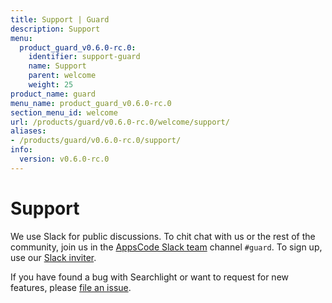 ```yaml
---
title: Support | Guard
description: Support
menu:
  product_guard_v0.6.0-rc.0:
    identifier: support-guard
    name: Support
    parent: welcome
    weight: 25
product_name: guard
menu_name: product_guard_v0.6.0-rc.0
section_menu_id: welcome
url: /products/guard/v0.6.0-rc.0/welcome/support/
aliases:
- /products/guard/v0.6.0-rc.0/support/
info:
  version: v0.6.0-rc.0
---
```


# Support

We use Slack for public discussions. To chit chat with us or the rest of the community, join us in the [AppsCode Slack team](https://appscode.slack.com/messages/C8M8HANQ0/details/) channel `#guard`. To sign up, use our [Slack inviter](https://slack.appscode.com/).

If you have found a bug with Searchlight or want to request for new features, please [file an issue](https://github.com/appscode/guard/issues/new).
